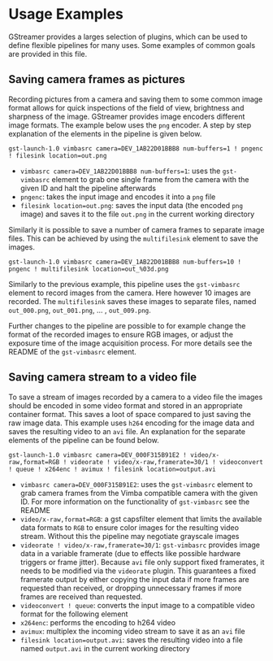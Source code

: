 # Usage Examples

GStreamer provides a larges selection of plugins, which can be used to define flexible pipelines for
many uses. Some examples of common goals are provided in this file.

## Saving camera frames as pictures

Recording pictures from a camera and saving them to some common image format allows for quick
inspections of the field of view, brightness and sharpness of the image. GStreamer provides image
encoders different image formats. The example below uses the `png` encoder. A step by step
explanation of the elements in the pipeline is given below.
```
gst-launch-1.0 vimbasrc camera=DEV_1AB22D01BBB8 num-buffers=1 ! pngenc ! filesink location=out.png
```

- `vimbasrc camera=DEV_1AB22D01BBB8 num-buffers=1`: uses the `gst-vimbasrc` element to grab one
  single frame from the camera with the given ID and halt the pipeline afterwards
- `pngenc`: takes the input image and encodes it into a `png` file
- `filesink location=out.png`: saves the input data (the encoded `png` image) and saves it to the
  file `out.png` in the current working directory

Similarly it is possible to save a number of camera frames to separate image files. This can be
achieved by using the `multifilesink` element to save the images.
```
gst-launch-1.0 vimbasrc camera=DEV_1AB22D01BBB8 num-buffers=10 ! pngenc ! multifilesink location=out_%03d.png
```

Similarly to the previous example, this pipeline uses the `gst-vimbasrc` element to record images
from the camera. Here however 10 images are recorded. The `multifilesink` saves these images to
separate files, named `out_000.png`, `out_001.png`, ... , `out_009.png`.

Further changes to the pipeline are possible to for example change the format of the recorded images
to ensure RGB images, or adjust the exposure time of the image acquisition process. For more details
see the README of the `gst-vimbasrc` element.

## Saving camera stream to a video file

To save a stream of images recorded by a camera to a video file the images should be encoded in some
video format and stored in an appropriate container format. This saves a loot of space compared to
just saving the raw image data. This example uses `h264` encoding for the image data and saves the
resulting video to an `avi` file. An explanation for the separate elements of the pipeline can be
found below.
```
gst-launch-1.0 vimbasrc camera=DEV_000F315B91E2 ! video/x-raw,format=RGB ! videorate ! video/x-raw,framerate=30/1 ! videoconvert ! queue ! x264enc ! avimux ! filesink location=output.avi
```

- `vimbasrc camera=DEV_000F315B91E2`: uses the `gst-vimbasrc` element to grab camera frames from the
  Vimba compatible camera with the given ID. For more information on the functionality of
  `gst-vimbasrc` see the README
- `video/x-raw,format=RGB`: a gst capsfilter element that limits the available data formats to `RGB`
  to ensure color images for the resulting video stream. Without this the pipeline may negotiate
  grayscale images
- `videorate ! video/x-raw,framerate=30/1`: `gst-vimbasrc` provides image data in a variable
  framerate (due to effects like possible hardware triggers or frame jitter). Because `avi` file
  only support fixed framerates, it needs to be modified via the `videorate` plugin. This guarantees
  a fixed framerate output by either copying the input data if more frames are requested than
  received, or dropping unnecessary frames if more frames are received than requested.
- `videoconvert ! queue`: converts the input image to a compatible video format for the following
  element
- `x264enc`: performs the encoding to h264 video
- `avimux`: multiplex the incoming video stream to save it as an `avi` file
- `filesink location=output.avi`: saves the resulting video into a file named `output.avi` in the
  current working directory
